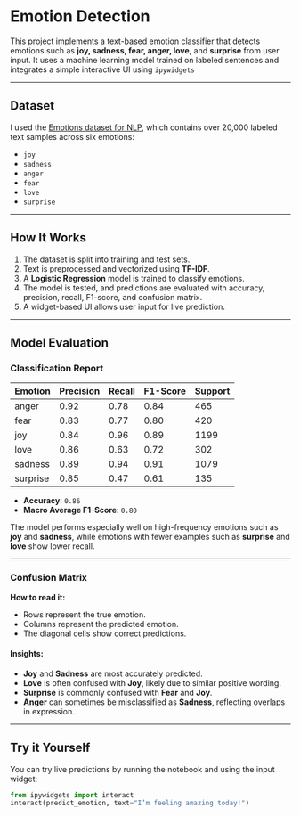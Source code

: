 # Emotion Detection

This project implements a text-based emotion classifier that detects emotions such as **joy, sadness, fear, anger, love**, and **surprise** from user input. It uses a machine learning model trained on labeled sentences and integrates a simple interactive UI using `ipywidgets`

---

## Dataset

I used the [Emotions dataset for NLP](https://www.kaggle.com/datasets/praveengovi/emotions-dataset-for-nlp?resource=download), which contains over 20,000 labeled text samples across six emotions:

- `joy`
- `sadness`
- `anger`
- `fear`
- `love`
- `surprise`

---

## How It Works

1. The dataset is split into training and test sets.
2. Text is preprocessed and vectorized using **TF-IDF**.
3. A **Logistic Regression** model is trained to classify emotions.
4. The model is tested, and predictions are evaluated with accuracy, precision, recall, F1-score, and confusion matrix.
5. A widget-based UI allows user input for live prediction.

---

## Model Evaluation

### Classification Report

| Emotion   | Precision | Recall | F1-Score | Support |
|-----------|-----------|--------|----------|---------|
| anger     | 0.92      | 0.78   | 0.84     | 465     |
| fear      | 0.83      | 0.77   | 0.80     | 420     |
| joy       | 0.84      | 0.96   | 0.89     | 1199    |
| love      | 0.86      | 0.63   | 0.72     | 302     |
| sadness   | 0.89      | 0.94   | 0.91     | 1079    |
| surprise  | 0.85      | 0.47   | 0.61     | 135     |

- **Accuracy**: `0.86`
- **Macro Average F1-Score**: `0.80`

The model performs especially well on high-frequency emotions such as **joy** and **sadness**, while emotions with fewer examples such as **surprise** and **love** show lower recall.

---

### Confusion Matrix

**How to read it:**  
- Rows represent the true emotion.
- Columns represent the predicted emotion.
- The diagonal cells show correct predictions.

#### Insights:
- **Joy** and **Sadness** are most accurately predicted.
- **Love** is often confused with **Joy**, likely due to similar positive wording.
- **Surprise** is commonly confused with **Fear** and **Joy**.
- **Anger** can sometimes be misclassified as **Sadness**, reflecting overlaps in expression.

---

## Try it Yourself

You can try live predictions by running the notebook and using the input widget:

```python
from ipywidgets import interact
interact(predict_emotion, text="I’m feeling amazing today!")
